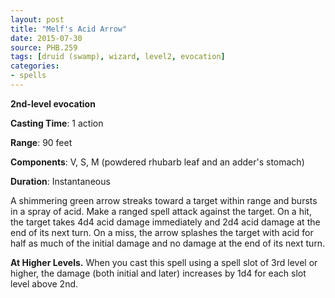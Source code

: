 ```yaml
---
layout: post
title: "Melf's Acid Arrow"
date: 2015-07-30
source: PHB.259
tags: [druid (swamp), wizard, level2, evocation]
categories:
- spells
---
```


**2nd-level evocation**

**Casting Time**: 1 action

**Range**: 90 feet

**Components**: V, S, M (powdered rhubarb leaf and an adder's stomach)

**Duration**: Instantaneous

A shimmering green arrow streaks toward a target within range and bursts in a spray of acid. Make a ranged spell attack against the target. On a hit, the target takes 4d4 acid damage immediately and 2d4 acid damage at the end of its next turn. On a miss, the arrow splashes the target with acid for half as much of the initial damage and no damage at the end of its next turn. 

**At Higher Levels.** When you cast this spell using a spell slot of 3rd level or higher, the damage (both initial and later) increases by 1d4 for each slot level above 2nd. 
